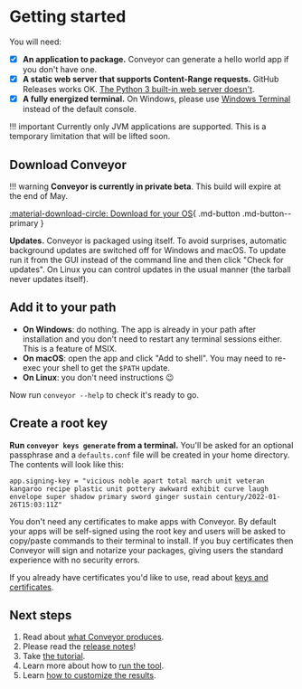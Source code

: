 # Getting started

You will need:

- [x] **An application to package.** Conveyor can generate a hello world app if you don't have one.
- [x] **A static web server that supports Content-Range requests.** GitHub Releases works OK. [The Python 3 built-in web server doesn't](https://github.com/python/cpython/issues/86809). 
- [x] **A fully energized terminal.** On Windows, please use [Windows Terminal](https://apps.microsoft.com/store/detail/windows-terminal/9N0DX20HK701) instead of the default console.

!!! important
    Currently only JVM applications are supported. This is a temporary limitation that will be lifted soon.

## Download Conveyor

!!! warning
    **Conveyor is currently in private beta**. This build will expire at the end of May.

[ :material-download-circle: Download for your OS](https://downloads.hydraulic.dev/conveyor/download.html){ .md-button .md-button--primary }

**Updates.** Conveyor is packaged using itself. To avoid surprises, automatic background updates are switched off for Windows and macOS. To update run it from the GUI instead of the command line and then click "Check for updates". On Linux you can control updates in the usual manner (the tarball never updates itself).

## Add it to your path

* **On Windows**: do nothing. The app is already in your path after installation and you don't need to restart any terminal sessions either. This is a feature of MSIX.
* **On macOS**: open the app and click "Add to shell". You may need to re-exec your shell to get the `$PATH` update.
* **On Linux**: you don't need instructions :wink:

Now run `conveyor --help` to check it's ready to go.

## Create a root key

**Run `conveyor keys generate` from a terminal.** You'll be asked for an optional passphrase and a `defaults.conf` file will be created in your home directory. The contents will look like this:

```
app.signing-key = "vicious noble apart total march unit veteran kangaroo recipe plastic unit pottery awkward exhibit curve laugh envelope super shadow primary sword ginger sustain century/2022-01-26T15:03:11Z"
```

You don't need any certificates to make apps with Conveyor. By default your apps will be self-signed using the root key and users will be asked to copy/paste commands to their terminal to install. If you buy certificates then Conveyor will sign and notarize your packages, giving users the standard experience with no security errors.

If you already have certificates you'd like to use, read about [keys and certificates](keys-and-certificates.md).

## Next steps

1. Read about [what Conveyor produces](outputs.md).
1. Please read the [release notes](release-notes.md)!
1. Take [the tutorial](tutorial.md).
1. Learn more about how to [run the tool](running.md).
1. Learn [how to customize the results](configs/index.md).
